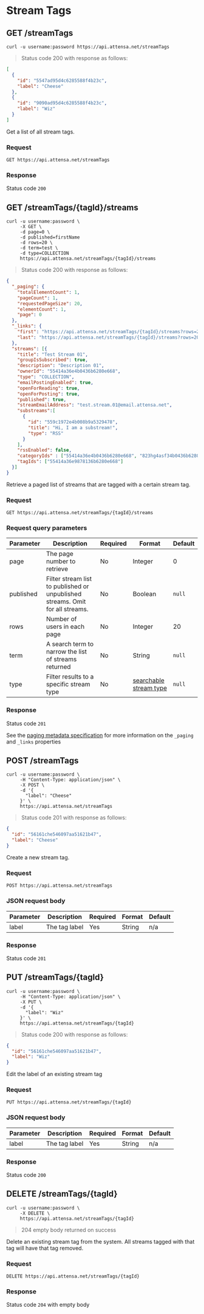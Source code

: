 # Stream Tags

## GET /streamTags

```shell
curl -u username:password https://api.attensa.net/streamTags
```
> Status code 200 with response as follows:

```json
[
  {
    "id": "5547ad95d4c6285588f4b23c",
    "label": "Cheese"
  },
  {
    "id": "9090ad95d4c6285588f4b23c",
    "label": "Wiz"
  }
]
```

Get a list of all stream tags.

### Request

`GET https://api.attensa.net/streamTags`

### Response

Status code `200`

## GET /streamTags/{tagId}/streams

```shell
curl -u username:password \
     -X GET \
     -d page=0 \
     -d published=firstName
     -d rows=20 \
     -d term=test \
     -d type=COLLECTION
     https://api.attensa.net/streamTags/{tagId}/streams
```

> Status code 200 with response as follows:

```json
{
  "_paging": {
    "totalElementCount": 1,
    "pageCount": 1,
    "requestedPageSize": 20,
    "elementCount": 1,
    "page": 0
  },
  "_links": {
    "first": "https://api.attensa.net/streamTags/{tagId}/streams?rows=20&page=0&term=test&published=true&type=COLLECTION",
    "last": "https://api.attensa.net/streamTags/{tagId}/streams?rows=20&page=0&term=test&published=true&type=COLLECTION"
  },
  "streams": [{
    "title": "Test Stream 01",
    "groupIsSubscribed": true,
    "description": "Description 01",
    "ownerId": "55414a36e4b0436b6280e668",
    "type": "COLLECTION",
    "emailPostingEnabled": true,
    "openForReading": true,
    "openForPosting": true,
    "published": true,
    "streamEmailAddress": "test.stream.01@email.attensa.net",
    "substreams":[
      {
        "id": "559c1972e4b008b9a5329478",
        "title": "Hi, I am a substream!",
        "type": "RSS"
      }
    ],
    "rssEnabled": false,
    "categoryIds" : ["55414a36e4b0436b6280e668", "823hg4asf34b0436b6280e668"],
    "tagIds": ["55414a36e9878136b6280e668"]
  }]
}
```

Retrieve a paged list of streams that are tagged with a certain stream tag.

### Request

`GET https://api.attensa.net/streamTags/{tagId}/streams`

### Request query parameters

Parameter | Description | Required | Format | Default
--------- | ----------- | -------- | ------ | -------
page | The page number to retrieve | No | Integer | 0
published | Filter stream list to published or unpublished streams. Omit for all streams. | No | Boolean | `null`
rows | Number of users in each page | No | Integer | 20
term | A search term to narrow the list of streams returned | No | String | `null`
type | Filter results to a specific stream type | No | [searchable stream type](#stream-types) | `null`

### Response

Status code `201`

See the [paging metadata specification](#paging-format) for more information on the `_paging` and `_links` properties

## POST /streamTags

```shell
curl -u username:password \
     -H "Content-Type: application/json" \
     -X POST \
     -d '{
       "label": "Cheese"
     }' \
     https://api.attensa.net/streamTags
```
> Status code 201 with response as follows:

```json
{
  "id": "56161che546097aa51621b47",
  "label": "Cheese"
}
```

Create a new stream tag.

### Request

`POST https://api.attensa.net/streamTags`

### JSON request body

Parameter | Description | Required | Format | Default
--------- | ----------- | -------- | ------ | -------
label | The tag label | Yes | String | n/a

### Response

Status code `201`

## PUT /streamTags/{tagId}

```shell
curl -u username:password \
     -H "Content-Type: application/json" \
     -X PUT \
     -d '{
       "label": "Wiz"
     }' \
     https://api.attensa.net/streamTags/{tagId}
```
> Status code 200 with response as follows:

```json
{
  "id": "56161che546097aa51621b47",
  "label": "Wiz"
}
```

Edit the label of an existing stream tag

### Request

`PUT https://api.attensa.net/streamTags/{tagId}`

### JSON request body

Parameter | Description | Required | Format | Default
--------- | ----------- | -------- | ------ | -------
label | The tag label | Yes | String | n/a

### Response

Status code `200`

## DELETE /streamTags/{tagId}

```shell
curl -u username:password \
     -X DELETE \
     https://api.attensa.net/streamTags/{tagId}
```
> 204 empty body returned on success

Delete an existing stream tag from the system.  All streams tagged with that tag will have that tag removed.

### Request

`DELETE https://api.attensa.net/streamTags/{tagId}`

### Response

Status code `204` with empty body